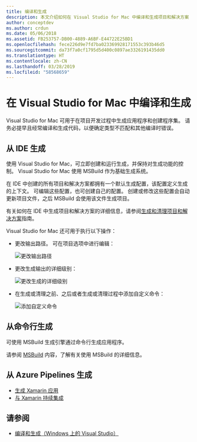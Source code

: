 ```yaml
---
title: 编译和生成
description: 本文介绍如何在 Visual Studio for Mac 中编译和生成项目和解决方案
author: conceptdev
ms.author: crdun
ms.date: 05/06/2018
ms.assetid: FB253757-DB00-4889-A6BF-E44722E25BD1
ms.openlocfilehash: fece226d9e7fd7ba023369928171553c393b46d5
ms.sourcegitcommit: da73f7a0cf1795d5d400c0897ae3326191435dd0
ms.translationtype: HT
ms.contentlocale: zh-CN
ms.lasthandoff: 03/28/2019
ms.locfileid: "58568659"
---
```

# <a name="compiling-and-building-in-visual-studio-for-mac"></a>在 Visual Studio for Mac 中编译和生成

Visual Studio for Mac 可用于在项目开发过程中生成应用程序和创建程序集。 请务必提早且经常编译和生成代码，以便确定类型不匹配和其他编译时错误。

## <a name="building-from-the-ide"></a>从 IDE 生成

使用 Visual Studio for Mac，可立即创建和运行生成，并保持对生成功能的控制。 Visual Studio for Mac 使用 MSBuild 作为基础生成系统。

在 IDE 中创建的所有项目和解决方案都拥有一个默认生成配置，该配置定义生成的上下文。 可编辑这些配置，也可创建自己的配置。 创建或修改这些配置会自动更新项目文件，之后 MSBuild 会使用该文件生成项目。

有关如何在 IDE 中生成项目和解决方案的详细信息，请参阅[生成和清理项目和解决方案](building-and-cleaning-projects-and-solutions.md)指南。

Visual Studio for Mac 还可用于执行以下操作：

* 更改输出路径。 可在项目选项中进行编辑：

    ![更改输出路径](media/compiling-and-building-image4.png)

* 更改生成输出的详细级别：

    ![更改生成的详细级别](media/compiling-and-building-image5.png)

* 在生成或清理之前、之后或者生成或清理过程中添加自定义命令：

    ![添加自定义命令](media/compiling-and-building-image6.png)

## <a name="building-from-command-line"></a>从命令行生成

可使用 MSBuild 生成引擎通过命令行生成应用程序。

请参阅 [MSBuild](/visualstudio/msbuild/msbuild) 内容，了解有关使用 MSBuild 的详细信息。

## <a name="building-from-azure-pipelines"></a>从 Azure Pipelines 生成

* [生成 Xamarin 应用](/vsts/pipelines/apps/mobile/xamarin?view=vsts&tabs=vsts)
* [与 Xamarin 持续集成](https://developer.xamarin.com/guides/cross-platform/ci/)

## <a name="see-also"></a>请参阅

- [编译和生成（Windows 上的 Visual Studio）](/visualstudio/ide/compiling-and-building-in-visual-studio)